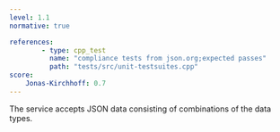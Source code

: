 ```yaml
---
level: 1.1
normative: true

references:
        - type: cpp_test
          name: "compliance tests from json.org;expected passes"
          path: "tests/src/unit-testsuites.cpp"
score:
    Jonas-Kirchhoff: 0.7
---
```


The service accepts JSON data consisting of combinations of the data types.